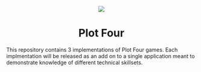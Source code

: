 <p align="center">
  <img src="https://github.com/capitancuro/Plot_Four/blob/31cdebcc09b402a8be9cbc4b702ce4d3b5581792/src/assets/Plot_Four_Icon.png" />
</p>

<h1 align="center"> Plot Four</h1>
This repository contains 3 implementations of Plot Four games. Each implmentation will be released as an add on to a single application meant to demonstrate knowledge of different technical skillsets.
